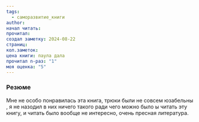 ```yaml
---
tags:
  - саморазвитие_книги
author: 
начал читать: 
прочитал: 
создал заметку: 2024-08-22
страниц: 
кол.заметок: 
цена книги: паула дала
прочитал n-раз: "1"
моя оценка: "5"
---
```


### Резюме
Мне не особо понравилась эта книга, трюки были не совсем юзабельны , я не назодил в них ничего такого ради чего можно было ы читать эту книгу, и читать было вообще не интересно, очень пресная литература.
